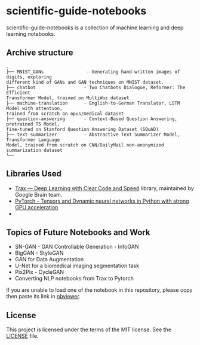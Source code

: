 # scientific-guide-notebooks
scientific-guide-notebooks is a collection of machine learning and deep learning notebooks.

## Archive structure
```
.
├── MNIST_GANs                - Generating hand-written images of digits, exploring 
different kind of GANs and GAN techniques on MNIST dataset.
├── chatbot                  - Two Chatbots Dialogue, Reformer: The Efficient 
Transformer Model, trained on MultiWoz dataset
├── machine-translation      - English-to-German Translator, LSTM Model with attention, 
trained from scratch on opus/medical dataset
├── question-answering       - Context-Based Question Answering, pretrained T5 Model, 
fine-tuned on Stanford Question Answering Dataset (SQuAD)
├── text-summarizer          - Abstractive Text Summarizer Model, Transformer Language 
Model, trained from scratch on CNN/DailyMail non-anonymized summarization dataset
└── 
```


## Libraries Used
- [Trax — Deep Learning with Clear Code and Speed](https://github.com/google/trax) library, maintained by Google Brain team.
- [PyTorch - Tensors and Dynamic neural networks in Python with strong GPU acceleration](https://github.com/pytorch/pytorch)
- 

## Topics of Future Notebooks and Work
* SN-GAN - GAN Controllable Generation - InfoGAN
* BigGAN - StyleGAN
* GAN for Data Augmentation
* U-Net for a biomedical imaging segmentation task
* Pix2Pix - CycleGAN
* Converting NLP notebooks from Trax to Pytorch

If you are unable to load one of the notebook in this repository, please copy then paste its link in [nbviewer](https://nbviewer.org/).

## License
This project is licensed under the terms of the MIT license. See the [LICENSE](./LICENSE) file.
